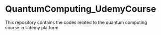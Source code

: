# QuantumComputing_UdemyCourse
This repository contains the codes related to the quantum computing course in Udemy platform
